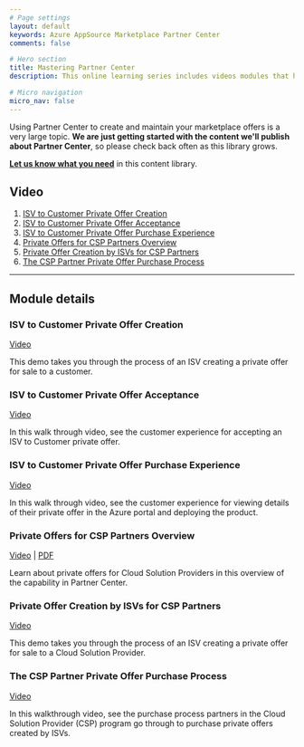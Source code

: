 ```yaml
---
# Page settings
layout: default
keywords: Azure AppSource Marketplace Partner Center
comments: false

# Hero section
title: Mastering Partner Center
description: This online learning series includes videos modules that help speed your time to publishing your offer on the Microsoft marketplace. If you are building an offer for the marketplace this learning series is for you.

# Micro navigation
micro_nav: false
---
```


Using Partner Center to create and maintain your marketplace offers is a very large topic. **We are just getting started with the content we'll publish about Partner Center**, so please check back often as this library grows.

**[Let us know what you need](https://forms.office.com/r/0gCrzhSMkw)** in this content library.

## Video

<!-- no toc -->
1. [ISV to Customer Private Offer Creation](#isv-to-customer-private-offer-creation)
2. [ISV to Customer Private Offer Acceptance](#isv-to-customer-private-offer-acceptance)
3. [ISV to Customer Private Offer Purchase Experience](#isv-to-customer-private-offer-purchase-experience)
4. [Private Offers for CSP Partners Overview](#private-offers-for-csp-partners-overview)
5. [Private Offer Creation by ISVs for CSP Partners](#private-offer-creation-by-isvs-for-csp-partners)
6. [The CSP Partner Private Offer Purchase Process](#the-csp-partner-private-offer-purchase-process)

---

## Module details

### ISV to Customer Private Offer Creation

[Video](https://youtu.be/M_h8g5_5K90)

This demo takes you through the process of an ISV creating a private offer for sale to a customer.

### ISV to Customer Private Offer Acceptance

[Video](https://youtu.be/l2zhmDqtB4U)

In this walk through video, see the customer experience for accepting an ISV to Customer private offer.

### ISV to Customer Private Offer Purchase Experience

[Video](https://youtu.be/vm1MNZhK028)

In this walk through video, see the customer experience for viewing details of their private offer in the Azure portal and deploying the product.

### Private Offers for CSP Partners Overview

[Video](https://youtu.be/UYOsdTPiPnQ) | [PDF](pdfs/2.0-csp-private-offer-overview.pdf)

Learn about private offers for Cloud Solution Providers in this overview of the capability in Partner Center.

### Private Offer Creation by ISVs for CSP Partners

[Video](https://youtu.be/rwp8eDfmYb8)

This demo takes you through the process of an ISV creating a private offer for sale to a Cloud Solution Provider. 

### The CSP Partner Private Offer Purchase Process

[Video](https://youtu.be/_Zqphs6ZG6A)

In this walkthrough video, see the purchase process partners in the Cloud Solution Provider (CSP) program go through to purchase private offers created by ISVs.

